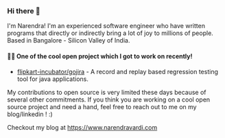 ### Hi there 👋

I'm Narendra! I'm an experienced software engineer who have written programs that directly or indirectly bring a lot of joy to millions of people. Based in Bangalore - Silicon Valley of India.

#### 👨‍💻 One of the cool open project which I got to work on recently!
- [flipkart-incubator/gojira](https://github.com/flipkart-incubator/gojira) - A record and replay based regression testing tool for java applications.

My contributions to open source is very limited these days because of several other commitments. If you think you are working on a cool open source project and need a hand, feel free to reach out to me on my blog/linkedin ! :)

Checkout my blog at https://www.narendravardi.com
